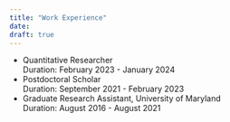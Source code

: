 ```yaml
---
title: "Work Experience"
date:
draft: true
---
```


- Quantitative Researcher  
    Duration: February 2023 - January 2024
- Postdoctoral Scholar  
    Duration: September 2021 - February 2023
- Graduate Research Assistant, University of Maryland  
    Duration: August 2016 - August 2021